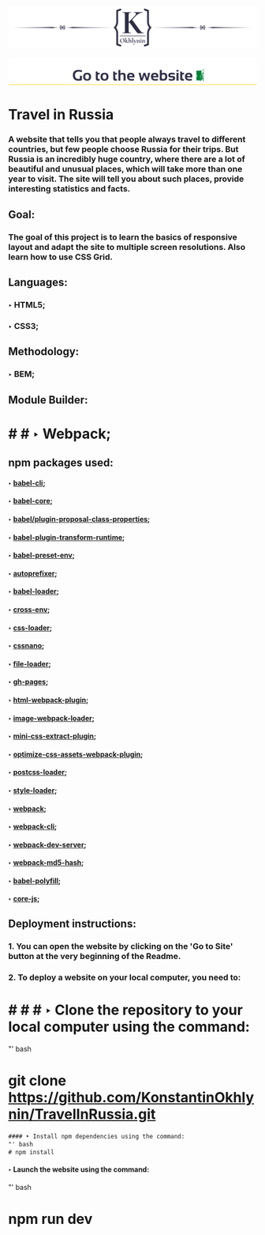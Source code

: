     ![Header](https://github.com/KonstantinOkhlynin/KonstantinOkhlynin/blob/main/assets/Logo.svg)
    [![Header](https://github.com/KonstantinOkhlynin/KonstantinOkhlynin/blob/main/assets/GoToTheWebsiteEng.svg)](https://konstantinokhlynin.github.io/TravelInRussia/)
# Travel in Russia
### A website that tells you that people always travel to different countries, but few people choose Russia for their trips. But Russia is an incredibly huge country, where there are a lot of beautiful and unusual places, which will take more than one year to visit. The site will tell you about such places, provide interesting statistics and facts.
## Goal:
### The goal of this project is to learn the basics of responsive layout and adapt the site to multiple screen resolutions. Also learn how to use CSS Grid.
## Languages:
### ‣ HTML5;
### ‣ CSS3;
## Methodology:
### ‣ BEM;
## Module Builder:
# # # ‣ Webpack;
## npm packages used:
#### ‣ [babel-cli](https://www.npmjs.com/package/babel-cli);
#### ‣ [babel-core](https://www.npmjs.com/package/babel-core);
#### ‣ [babel/plugin-proposal-class-properties](https://www.npmjs.com/package/@babel/plugin-proposal-class-properties);
#### ‣ [babel-plugin-transform-runtime](https://www.npmjs.com/package/babel-plugin-transform-runtime);
#### ‣ [babel-preset-env](https://www.npmjs.com/package/babel-preset-env);
#### ‣ [autoprefixer](https://www.npmjs.com/package/autoprefixer);
#### ‣ [babel-loader](https://www.npmjs.com/package/babel-loader);
#### ‣ [cross-env](https://www.npmjs.com/package/cross-env);
#### ‣ [css-loader](https://www.npmjs.com/package/css-loader);
#### ‣ [cssnano](https://www.npmjs.com/package/cssnano);
#### ‣ [file-loader](https://www.npmjs.com/package/file-loader);
#### ‣ [gh-pages](https://www.npmjs.com/package/gh-pages);
#### ‣ [html-webpack-plugin](https://www.npmjs.com/package/html-webpack-plugin);
#### ‣ [image-webpack-loader](https://www.npmjs.com/package/image-webpack-loader);
#### ‣ [mini-css-extract-plugin](https://www.npmjs.com/package/mini-css-extract-plugin);
#### ‣ [optimize-css-assets-webpack-plugin](https://www.npmjs.com/package/optimize-css-assets-webpack-plugin);
#### ‣ [postcss-loader](https://www.npmjs.com/package/postcss-loader);
#### ‣ [style-loader](https://www.npmjs.com/package/style-loader);
#### ‣ [webpack](https://www.npmjs.com/package/webpack);
#### ‣ [webpack-cli](https://www.npmjs.com/package/webpack-cli);
#### ‣ [webpack-dev-server](https://www.npmjs.com/package/webpack-dev-server);
#### ‣ [webpack-md5-hash](https://www.npmjs.com/package/webpack-md5-hash);
#### ‣ [babel-polyfill](https://www.npmjs.com/package/@babel/polyfill);
#### ‣ [core-js](https://www.npmjs.com/package/core-js);
## Deployment instructions:
### 1. You can open the website by clicking on the 'Go to Site' button at the very beginning of the Readme.
### 2. To deploy a website on your local computer, you need to:
# # # # ‣ Clone the repository to your local computer using the command:
"' bash
# git clone https://github.com/KonstantinOkhlynin/TravelInRussia.git
```
#### ‣ Install npm dependencies using the command:
"' bash
# npm install
```
#### ‣ Launch the website using the command:
"' bash
# npm run dev
```
   